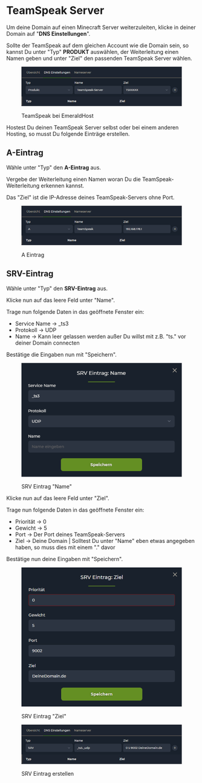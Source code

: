 # TeamSpeak Server

Um deine Domain auf einen Minecraft Server weiterzuleiten, klicke in deiner Domain auf "**DNS Einstellungen**".

Sollte der TeamSpeak auf dem gleichen Account wie die Domain sein, so kannst Du unter "Typ" **PRODUKT** auswählen, der Weiterleitung einen Namen geben und unter "Ziel" den passenden TeamSpeak Server wählen.

<figure><img src="../../assets/Ts-Produkt.png" alt=""><figcaption><p>TeamSpeak bei EmeraldHost</p></figcaption></figure>

Hostest Du deinen TeamSpeak Server selbst oder bei einem anderen Hosting, so musst Du folgende Einträge erstellen.&#x20;

## A-Eintrag

Wähle unter "Typ" den **A-Eintrag** aus.

Vergebe der Weiterleitung einen Namen woran Du die TeamSpeak-Weiterleitung erkennen kannst.

Das "Ziel" ist die IP-Adresse deines TeamSpeak-Servers ohne Port.

<figure><img src="../../assets/A-Eintrag-TS.png" alt=""><figcaption><p>A Eintrag</p></figcaption></figure>

## SRV-Eintrag

Wähle unter "Typ" den **SRV-Eintrag** aus.

Klicke nun auf das leere Feld unter "Name".&#x20;

Trage nun folgende Daten in das geöffnete Fenster ein:

- Service Name -> \_ts3
- Protokoll -> UDP
- Name -> Kann leer gelassen werden außer Du willst mit z.B. "ts." vor deiner Domain connecten

Bestätige die Eingaben nun mit "Speichern".

<figure><img src="../../assets/SRV-01.png" alt=""><figcaption><p>SRV Eintrag "Name"</p></figcaption></figure>

Klicke nun auf das leere Feld unter "Ziel".&#x20;

Trage nun folgende Daten in das geöffnete Fenster ein:

- Priorität -> 0
- Gewicht -> 5
- Port -> Der Port deines TeamSpeak-Servers
- Ziel -> Deine Domain | Solltest Du unter "Name" eben etwas angegeben haben, so muss dies mit einem "." davor

Bestätige nun deine Eingaben mit "Speichern".

<figure><img src="../../assets/SRV-02.png" alt=""><figcaption><p>SRV Eintrag "Ziel"</p></figcaption></figure>

<figure><img src="../../assets/SRV-03.png" alt=""><figcaption><p>SRV Eintrag erstellen</p></figcaption></figure>
